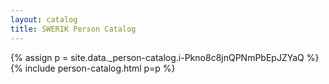 ```yaml
---
layout: catalog
title: SWERIK Person Catalog
---
```

{% assign p = site.data._person-catalog.i-Pkno8c8jnQPNmPbEpJZYaQ %}
{% include person-catalog.html p=p %}

